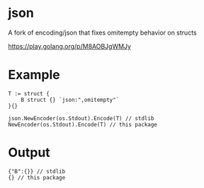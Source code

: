 # json
A fork of encoding/json that fixes omitempty behavior on structs

https://play.golang.org/p/M8AOBJgWMJy

# Example
```
T := struct {
	B struct {} `json:",omitempty"`
}{}

json.NewEncoder(os.Stdout).Encode(T) // stdlib
NewEncoder(os.Stdout).Encode(T) // this package
```

# Output
```
{"B":{}} // stdlib
{} // this package
```
